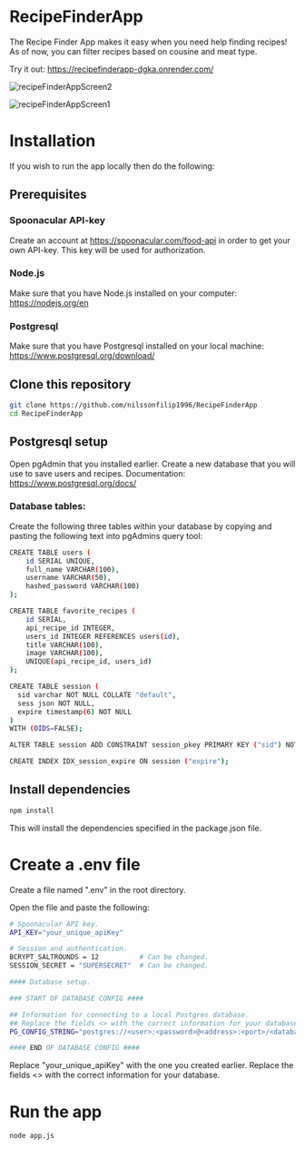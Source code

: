 # RecipeFinderApp

The Recipe Finder App makes it easy when you need help finding recipes!
As of now, you can filter recipes based on cousine and meat type.

Try it out: https://recipefinderapp-dgka.onrender.com/

![recipeFinderAppScreen2](https://github.com/user-attachments/assets/491a5adc-14f2-4138-b028-460b6da08a05)

![recipeFinderAppScreen1](https://github.com/user-attachments/assets/fa5b4f78-d10d-4955-9132-a167f10ee633)


# Installation
If you wish to run the app locally then do the following:

## Prerequisites

### Spoonacular API-key
Create an account at https://spoonacular.com/food-api in order to get your own API-key.
This key will be used for authorization.

### Node.js
Make sure that you have Node.js installed on your computer:
https://nodejs.org/en

### Postgresql
Make sure that you have Postgresql installed on your local machine:
https://www.postgresql.org/download/

<!-- start:code block -->
## Clone this repository
```bash
git clone https://github.com/nilssonfilip1996/RecipeFinderApp
cd RecipeFinderApp
```

## Postgresql setup
Open pgAdmin that you installed earlier.
Create a new database that you will use to save users and recipes.
Documentation: https://www.postgresql.org/docs/

### Database tables:
Create the following three tables within your database by copying and pasting the following text into pgAdmins query tool:
```bash
CREATE TABLE users (
	id SERIAL UNIQUE,
	full_name VARCHAR(100),
	username VARCHAR(50),
	hashed_password VARCHAR(100)
);

CREATE TABLE favorite_recipes (
	id SERIAL,
	api_recipe_id INTEGER,
	users_id INTEGER REFERENCES users(id),
	title VARCHAR(100),
	image VARCHAR(100),
	UNIQUE(api_recipe_id, users_id)
);

CREATE TABLE session (
  sid varchar NOT NULL COLLATE "default",
  sess json NOT NULL,
  expire timestamp(6) NOT NULL
)
WITH (OIDS=FALSE);

ALTER TABLE session ADD CONSTRAINT session_pkey PRIMARY KEY ("sid") NOT DEFERRABLE INITIALLY IMMEDIATE;

CREATE INDEX IDX_session_expire ON session ("expire");
```

## Install dependencies
```bash
npm install
```
This will install the dependencies specified in the package.json file.

# Create a .env file
Create a file named ".env" in the root directory.

Open the file and paste the following:
```bash
# Spoonacular API key.
API_KEY="your_unique_apiKey"

# Session and authentication. 
BCRYPT_SALTROUNDS = 12          # Can be changed.
SESSION_SECRET = "SUPERSECRET"  # Can be changed.

#### Database setup. 

### START OF DATABASE CONFIG ####

## Information for connecting to a local Postgres database.
## Replace the fields <> with the correct information for your database.
PG_CONFIG_STRING="postgres://<user>:<password>@<address>:<port>/<database-name>"

#### END OF DATABASE CONFIG ####
```
Replace "your_unique_apiKey" with the one you created earlier.
Replace the fields <> with the correct information for your database.

# Run the app
```bash
node app.js
```
<!-- end:code block -->




